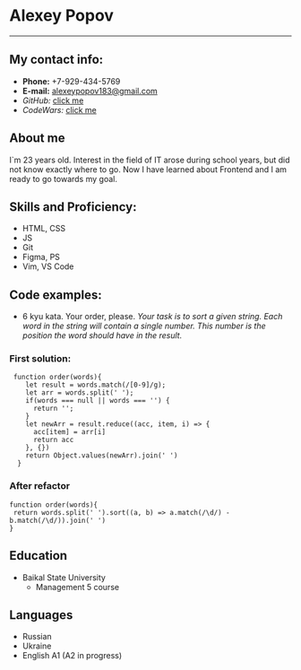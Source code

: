 # Alexey Popov
***
## My contact info:
* **Phone:** +7-929-434-5769
* **E-mail:** alexeypopov183@gmail.com
* *GitHub:* [click me](https://github.com/alexeypopov183)
* *CodeWars:* [click me](https://www.codewars.com/users/alexeypopov183)

## About me
I`m 23 years old. Interest in the field of IT arose during school years, but did not know exactly where to go. Now I have learned about Frontend and I am ready to go towards my goal.

## Skills and Proficiency:
* HTML, CSS
* JS
* Git
* Figma, PS
* Vim, VS Code

## Code examples:
* 6 kyu kata. Your order, please. 
*Your task is to sort a given string. Each word in the string will contain a single number. This number is the position the word should have in the result.*
### First solution:
```
 function order(words){
    let result = words.match(/[0-9]/g);
    let arr = words.split(' ');
    if(words === null || words === '') {
      return '';
    }
    let newArr = result.reduce((acc, item, i) => {
      acc[item] = arr[i]
      return acc
    }, {})
    return Object.values(newArr).join(' ')
  }
```
### After refactor
```
function order(words){
 return words.split(' ').sort((a, b) => a.match(/\d/) - b.match(/\d/)).join(' ')
}
```

## Education
* Baikal State University
    + Management 5 course

## Languages
* Russian
* Ukraine
* English A1 (A2 in progress)




